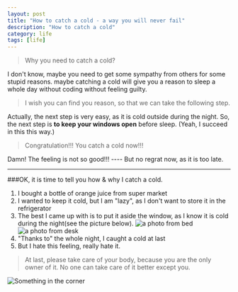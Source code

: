 ```yaml
---
layout: post
title: "How to catch a cold - a way you will never fail"
description: "How to catch a cold"
category: life
tags: [life]
---
```

>Why you need to catch a cold?   

I don't know, maybe you need to get some sympathy from others for some stupid reasons. maybe catching a cold will give you a reason to sleep a whole day without coding without feeling guilty.  

>I wish you can find you reason, so that we can take the following step.  

Actually, the next step is very easy, as it is cold outside during the night. So, the next step is **to keep your windows open** before sleep. (Yeah, I succeed in this this way.) 

>Congratulation!!! You catch a cold now!!! 

Damn! The feeling is not so good!!! ---- But no regrat now, as it is too late.

------
###OK, it is time to tell you how & why I catch a cold.
1. I bought a bottle of orange juice from super market     
2. I wanted to keep it cold, but I am "lazy", as I don't want to store it in the refrigerator    
3. The best I came up with is to put it aside the window, as I know it is cold during the night(see the picture below).
![a photo from bed](http://i.imgur.com/VeWy2Bd.jpg "a photo from bed")
![a photo from desk](http://i.imgur.com/aqEF3V7.jpg "a photo from desk")
4. "Thanks to" the whole night, I caught a cold at last     
5. But I hate this feeling, really hate it.    

>At last, please take care of your body, because you are the only owner of it. No one can take care of it better except you.

![Something in the corner](http://i.imgur.com/Aj9IFvo.png "Something in the corner")